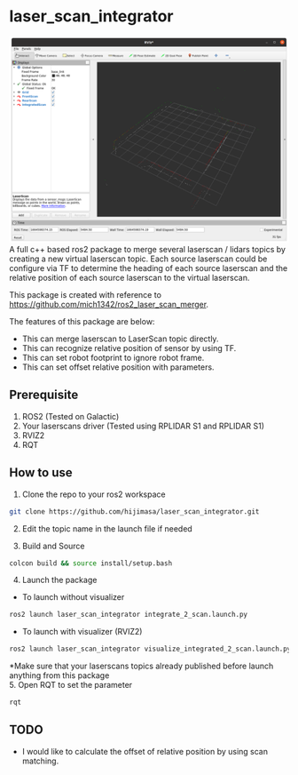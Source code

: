 # laser_scan_integrator
![laser scan integrator result](LaserIntegration.png)
A full c++ based ros2 package to merge several laserscan / lidars topics by creating a new virtual laserscan topic. Each source laserscan could be configure via TF to determine the heading of each source laserscan and the relative position of each source laserscan to the virtual laserscan.

This package is created with reference to https://github.com/mich1342/ros2_laser_scan_merger.

The features of this package are below:
- This can merge laserscan to LaserScan topic directly.
- This can recognize relative position of sensor by using TF.
- This can set robot footprint to ignore robot frame.
- This can set offset relative position with parameters.

## Prerequisite
1. ROS2 (Tested on Galactic)
2. Your laserscans driver (Tested using RPLIDAR S1 and RPLIDAR S1)
3. RVIZ2
4. RQT

## How to use
1. Clone the repo to your ros2 workspace
```bash
git clone https://github.com/hijimasa/laser_scan_integrator.git
```
2. Edit the topic name in the launch file if needed

3. Build and Source
```bash
colcon build && source install/setup.bash
```
4. Launch the package
- To launch without visualizer
```bash
ros2 launch laser_scan_integrator integrate_2_scan.launch.py
```
- To launch with visualizer (RVIZ2)
```bash
ros2 launch laser_scan_integrator visualize_integrated_2_scan.launch.py
```

*Make sure that your laserscans topics already published before launch anything from this package <br />
5. Open RQT to set the parameter
```bash
rqt
```

## TODO
- I would like to calculate the offset of relative position by using scan matching.
